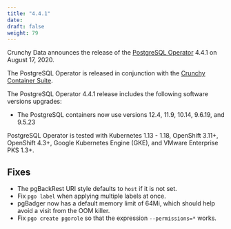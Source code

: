 ```yaml
---
title: "4.4.1"
date:
draft: false
weight: 79
---
```


Crunchy Data announces the release of the [PostgreSQL Operator](https://www.crunchydata.com/products/crunchy-postgresql-operator/) 4.4.1 on August 17, 2020.

The PostgreSQL Operator is released in conjunction with the [Crunchy Container Suite](https://github.com/CrunchyData/crunchy-containers/).

The PostgreSQL Operator 4.4.1 release includes the following software versions upgrades:

- The PostgreSQL containers now use versions 12.4, 11.9, 10.14, 9.6.19, and 9.5.23

PostgreSQL Operator is tested with Kubernetes 1.13 - 1.18, OpenShift 3.11+, OpenShift 4.3+, Google Kubernetes Engine (GKE), and VMware Enterprise PKS 1.3+.

## Fixes

- The pgBackRest URI style defaults to `host` if it is not set.
- Fix `pgo label` when applying multiple labels at once.
- pgBadger now has a default memory limit of 64Mi, which should help avoid a visit from the OOM killer.
- Fix `pgo create pgorole` so that the expression `--permissions=*` works.
